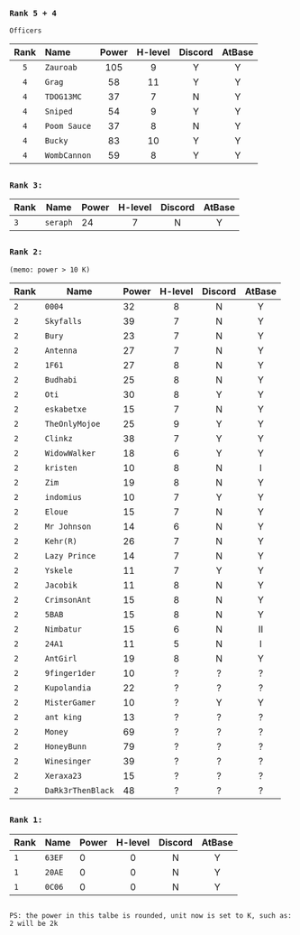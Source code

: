 ### `Rank 5 + 4`

```
Officers
```
| Rank  | Name | Power | H-level | Discord | AtBase |
| :-------------: | :------------- | :-------------: |:-------------: |:-------------: |:-------------: |
| `5`  | `Zauroab`    |  105 | 9 | Y| Y|
| `4`  | `Grag`       |  58 | 11| Y| Y|
| `4`  | `TDOG13MC`   |  37 | 7 | N| Y|
| `4`  | `Sniped`     | 54  | 9 | Y| Y|
| `4`  | `Poom Sauce` | 37  | 8 | N| Y|
| `4`  | `Bucky`      |  83 | 10| Y| Y|
| `4`  | `WombCannon`  | 59  | 8 | Y | Y|


##
### `Rank 3:`
| Rank  | Name | Power | H-level | Discord | AtBase |
| ------------- | ------------- | ------------- |:-------------: |:-------------: |:-------------: |
| `3`  | `seraph`     |  24 | 7 | N| Y|

## 
### `Rank 2:` 
```
(memo: power > 10 K)
```
| Rank  | Name | Power | H-level | Discord | AtBase |
| ------------- | ------------- | ------------- |:-------------: |:-------------: |:-------------: |
| `2`  | `0004`        | 32  | 8 | N | Y|
| `2`  | `Skyfalls`    | 39  | 7 | N | Y|
| `2`  | `Bury`        | 23  | 7 | N | Y|
| `2`  | `Antenna`     | 27  | 7 | N | Y|
| `2`  | `1F61`        | 27  | 8 | N | Y|
| `2`  | `Budhabi`     | 25  | 8 | N | Y|
| `2`  | `Oti`         | 30  | 8 | Y | Y|
| `2`  | `eskabetxe`   | 15  | 7 | N | Y|
| `2`  | `TheOnlyMojoe`| 25  | 9 | Y | Y|
| `2`  | `Clinkz`      | 38  | 7 | Y | Y|
| `2`  | `WidowWalker` | 18  | 6 | Y | Y|
| `2`  | `kristen`     | 10  | 8 | N | I|
| `2`  | `Zim`         | 19  | 8 | N | Y|
| `2`  | `indomius`    | 10  | 7 | Y | Y|
| `2`  | `Eloue`       | 15  | 7 | N | Y|
| `2`  | `Mr Johnson`  | 14  | 6 | N | Y|
| `2`  | `Kehr(R)`     | 26  | 7 | N | Y|
| `2`  | `Lazy Prince` | 14  | 7 | N | Y|
| `2`  | `Yskele`      | 11  | 7 | Y | Y|
| `2`  | `Jacobik`     | 11  | 8 | N | Y|
| `2`  | `CrimsonAnt`  | 15  | 8 | N | Y|
| `2`  | `5BAB`        | 15  | 8 | N | Y|
| `2`  | `Nimbatur`    | 15  | 6 | N | II|
| `2`  | `24A1`        | 11  | 5 | N | I|
| `2`  | `AntGirl`     | 19  | 8 | N | Y|
| `2`  | `9finger1der` | 10  | ? | ? | ?|
| `2`  | `Kupolandia`  | 22  | ? | ? | ?|
| `2`  | `MisterGamer` | 10  | ? | Y | Y|
| `2`  | `ant king`    | 13  | ? | ? | ?|
| `2`  | `Money`       | 69  | ? | ? | ?|
| `2`  | `HoneyBunn`   | 79  | ? | ? | ?|
| `2`  | `Winesinger`  | 39  | ? | ? | ?|
| `2`  | `Xeraxa23`    | 15  | ? | ? | ?|
| `2`  | `DaRk3rThenBlack` | 48  | ? | ? | ?|





## 
### `Rank 1:`
| Rank  | Name | Power | H-level | Discord | AtBase |
| ------------- | ------------- | ------------- |:-------------: |:-------------: |:-------------: |
| `1`  | `63EF`         | 0  | 0 |  N | Y|
| `1`  | `20AE`         | 0  | 0 |  N | Y|
| `1`  | `0C06`         | 0  | 0 |  N | Y|
## 

`PS: the power in this talbe is rounded, unit now is set to K, such as: 2 will be 2k`
